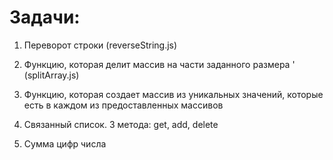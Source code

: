 # Задачи:

1.    Переворот строки
      (reverseString.js)

2.    Функцию, которая делит массив на части заданного размера                                           '
      (splitArray.js)

3.    Функцию, которая создает массив из уникальных значений, которые есть в каждом из предоставленных массивов
4.    Связанный список. 3 метода: get, add, delete
5.    Сумма цифр числа
